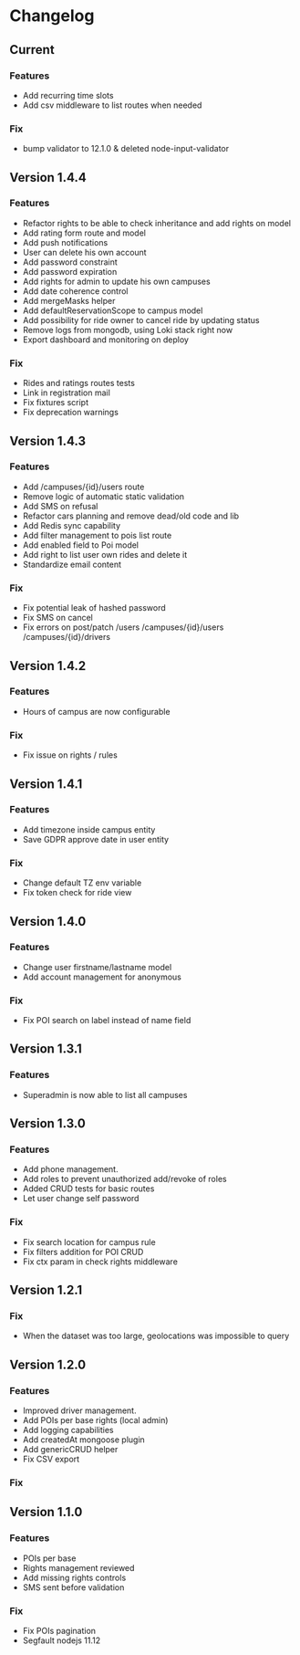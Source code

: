 # Changelog
## Current
### Features
* Add recurring time slots
* Add csv middleware to list routes when needed
### Fix
* bump validator to 12.1.0 & deleted node-input-validator
## Version 1.4.4
### Features
* Refactor rights to be able to check inheritance and add rights on model
* Add rating form route and model
* Add push notifications
* User can delete his own account
* Add password constraint
* Add password expiration
* Add rights for admin to update his own campuses
* Add date coherence control
* Add mergeMasks helper
* Add defaultReservationScope to campus model
* Add possibility for ride owner to cancel ride by updating status
* Remove logs from mongodb, using Loki stack right now
* Export dashboard and monitoring on deploy
### Fix
* Rides and ratings routes tests
* Link in registration mail
* Fix fixtures script
* Fix deprecation warnings
## Version 1.4.3
### Features
* Add /campuses/{id}/users route 
* Remove logic of automatic static validation
* Add SMS on refusal
* Refactor cars planning and remove dead/old code and lib
* Add Redis sync capability
* Add filter management to pois list route
* Add enabled field to Poi model
* Add right to list user own rides and delete it
* Standardize email content
### Fix
* Fix potential leak of hashed password
* Fix SMS on cancel
* Fix errors on post/patch /users /campuses/{id}/users /campuses/{id}/drivers
## Version 1.4.2
### Features
* Hours of campus are now configurable
### Fix
* Fix issue on rights / rules
## Version 1.4.1
### Features
* Add timezone inside campus entity
* Save GDPR approve date in user entity 
### Fix
* Change default TZ env variable
* Fix token check for ride view
## Version 1.4.0
### Features
* Change user firstname/lastname model
* Add account management for anonymous
### Fix
* Fix POI search on label instead of name field 
## Version 1.3.1
### Features
 * Superadmin is now able to list all campuses
## Version 1.3.0
### Features
* Add phone management.
* Add roles to prevent unauthorized add/revoke of roles
* Added CRUD tests for basic routes
* Let user change self password
### Fix
* Fix search location for campus rule
* Fix filters addition for POI CRUD
* Fix ctx param in check rights middleware
## Version 1.2.1
### Fix
* When the dataset was too large, geolocations was impossible to query
## Version 1.2.0
### Features
* Improved driver management.
* Add POIs per base rights (local admin)
* Add logging capabilities
* Add createdAt mongoose plugin
* Add genericCRUD helper
* Fix CSV export
### Fix
## Version 1.1.0
### Features
* POIs per base
* Rights management reviewed
* Add missing rights controls
* SMS sent before validation
### Fix
* Fix POIs pagination
* Segfault nodejs 11.12

